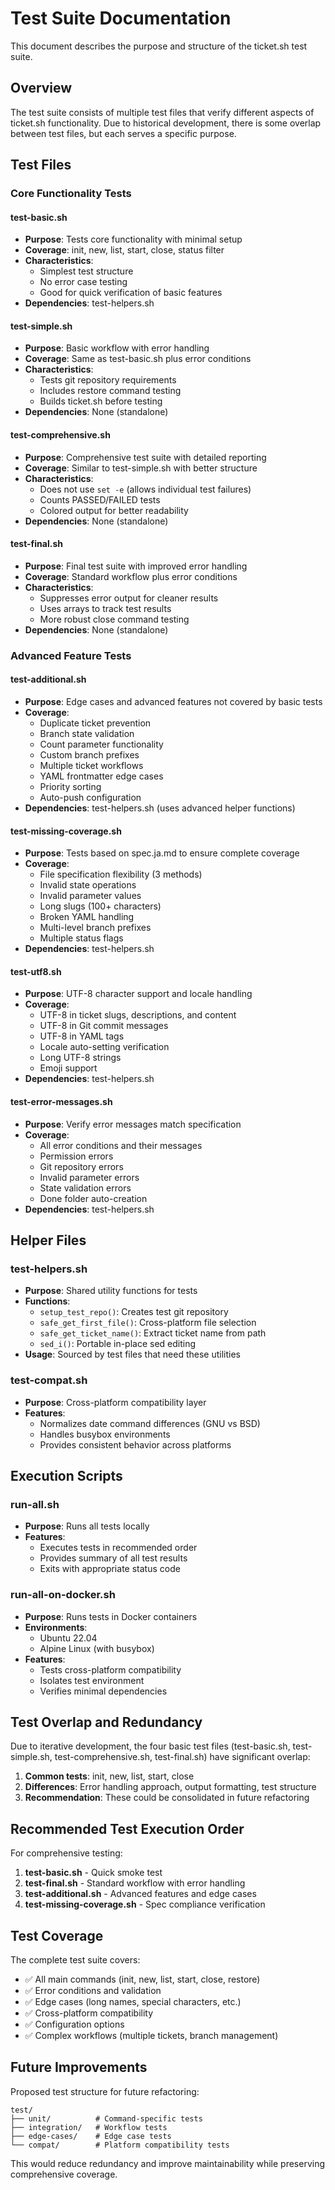 # Test Suite Documentation

This document describes the purpose and structure of the ticket.sh test suite.

## Overview

The test suite consists of multiple test files that verify different aspects of ticket.sh functionality. Due to historical development, there is some overlap between test files, but each serves a specific purpose.

## Test Files

### Core Functionality Tests

#### test-basic.sh
- **Purpose**: Tests core functionality with minimal setup
- **Coverage**: init, new, list, start, close, status filter
- **Characteristics**: 
  - Simplest test structure
  - No error case testing
  - Good for quick verification of basic features
- **Dependencies**: test-helpers.sh

#### test-simple.sh
- **Purpose**: Basic workflow with error handling
- **Coverage**: Same as test-basic.sh plus error conditions
- **Characteristics**:
  - Tests git repository requirements
  - Includes restore command testing
  - Builds ticket.sh before testing
- **Dependencies**: None (standalone)

#### test-comprehensive.sh
- **Purpose**: Comprehensive test suite with detailed reporting
- **Coverage**: Similar to test-simple.sh with better structure
- **Characteristics**:
  - Does not use `set -e` (allows individual test failures)
  - Counts PASSED/FAILED tests
  - Colored output for better readability
- **Dependencies**: None (standalone)

#### test-final.sh
- **Purpose**: Final test suite with improved error handling
- **Coverage**: Standard workflow plus error conditions
- **Characteristics**:
  - Suppresses error output for cleaner results
  - Uses arrays to track test results
  - More robust close command testing
- **Dependencies**: None (standalone)

### Advanced Feature Tests

#### test-additional.sh
- **Purpose**: Edge cases and advanced features not covered by basic tests
- **Coverage**:
  - Duplicate ticket prevention
  - Branch state validation
  - Count parameter functionality
  - Custom branch prefixes
  - Multiple ticket workflows
  - YAML frontmatter edge cases
  - Priority sorting
  - Auto-push configuration
- **Dependencies**: test-helpers.sh (uses advanced helper functions)

#### test-missing-coverage.sh
- **Purpose**: Tests based on spec.ja.md to ensure complete coverage
- **Coverage**:
  - File specification flexibility (3 methods)
  - Invalid state operations
  - Invalid parameter values
  - Long slugs (100+ characters)
  - Broken YAML handling
  - Multi-level branch prefixes
  - Multiple status flags
- **Dependencies**: test-helpers.sh

#### test-utf8.sh
- **Purpose**: UTF-8 character support and locale handling
- **Coverage**:
  - UTF-8 in ticket slugs, descriptions, and content
  - UTF-8 in Git commit messages
  - UTF-8 in YAML tags
  - Locale auto-setting verification
  - Long UTF-8 strings
  - Emoji support
- **Dependencies**: test-helpers.sh

#### test-error-messages.sh
- **Purpose**: Verify error messages match specification
- **Coverage**:
  - All error conditions and their messages
  - Permission errors
  - Git repository errors
  - Invalid parameter errors
  - State validation errors
  - Done folder auto-creation
- **Dependencies**: test-helpers.sh

## Helper Files

### test-helpers.sh
- **Purpose**: Shared utility functions for tests
- **Functions**:
  - `setup_test_repo()`: Creates test git repository
  - `safe_get_first_file()`: Cross-platform file selection
  - `safe_get_ticket_name()`: Extract ticket name from path
  - `sed_i()`: Portable in-place sed editing
- **Usage**: Sourced by test files that need these utilities

### test-compat.sh
- **Purpose**: Cross-platform compatibility layer
- **Features**:
  - Normalizes date command differences (GNU vs BSD)
  - Handles busybox environments
  - Provides consistent behavior across platforms

## Execution Scripts

### run-all.sh
- **Purpose**: Runs all tests locally
- **Features**:
  - Executes tests in recommended order
  - Provides summary of all test results
  - Exits with appropriate status code

### run-all-on-docker.sh
- **Purpose**: Runs tests in Docker containers
- **Environments**:
  - Ubuntu 22.04
  - Alpine Linux (with busybox)
- **Features**:
  - Tests cross-platform compatibility
  - Isolates test environment
  - Verifies minimal dependencies

## Test Overlap and Redundancy

Due to iterative development, the four basic test files (test-basic.sh, test-simple.sh, test-comprehensive.sh, test-final.sh) have significant overlap:

1. **Common tests**: init, new, list, start, close
2. **Differences**: Error handling approach, output formatting, test structure
3. **Recommendation**: These could be consolidated in future refactoring

## Recommended Test Execution Order

For comprehensive testing:

1. **test-basic.sh** - Quick smoke test
2. **test-final.sh** - Standard workflow with error handling
3. **test-additional.sh** - Advanced features and edge cases
4. **test-missing-coverage.sh** - Spec compliance verification

## Test Coverage

The complete test suite covers:

- ✅ All main commands (init, new, list, start, close, restore)
- ✅ Error conditions and validation
- ✅ Edge cases (long names, special characters, etc.)
- ✅ Cross-platform compatibility
- ✅ Configuration options
- ✅ Complex workflows (multiple tickets, branch management)

## Future Improvements

Proposed test structure for future refactoring:

```
test/
├── unit/          # Command-specific tests
├── integration/   # Workflow tests
├── edge-cases/    # Edge case tests
└── compat/        # Platform compatibility tests
```

This would reduce redundancy and improve maintainability while preserving comprehensive coverage.